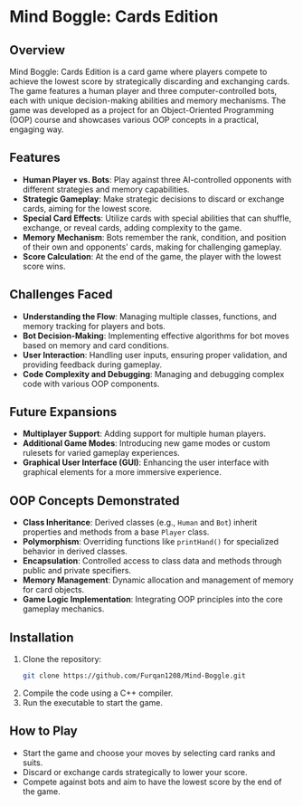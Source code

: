# Mind Boggle: Cards Edition

## Overview
Mind Boggle: Cards Edition is a card game where players compete to achieve the lowest score by strategically discarding and exchanging cards. The game features a human player and three computer-controlled bots, each with unique decision-making abilities and memory mechanisms. The game was developed as a project for an Object-Oriented Programming (OOP) course and showcases various OOP concepts in a practical, engaging way.

## Features
- **Human Player vs. Bots**: Play against three AI-controlled opponents with different strategies and memory capabilities.
- **Strategic Gameplay**: Make strategic decisions to discard or exchange cards, aiming for the lowest score.
- **Special Card Effects**: Utilize cards with special abilities that can shuffle, exchange, or reveal cards, adding complexity to the game.
- **Memory Mechanism**: Bots remember the rank, condition, and position of their own and opponents' cards, making for challenging gameplay.
- **Score Calculation**: At the end of the game, the player with the lowest score wins.

## Challenges Faced
- **Understanding the Flow**: Managing multiple classes, functions, and memory tracking for players and bots.
- **Bot Decision-Making**: Implementing effective algorithms for bot moves based on memory and card conditions.
- **User Interaction**: Handling user inputs, ensuring proper validation, and providing feedback during gameplay.
- **Code Complexity and Debugging**: Managing and debugging complex code with various OOP components.

## Future Expansions
- **Multiplayer Support**: Adding support for multiple human players.
- **Additional Game Modes**: Introducing new game modes or custom rulesets for varied gameplay experiences.
- **Graphical User Interface (GUI)**: Enhancing the user interface with graphical elements for a more immersive experience.

## OOP Concepts Demonstrated
- **Class Inheritance**: Derived classes (e.g., `Human` and `Bot`) inherit properties and methods from a base `Player` class.
- **Polymorphism**: Overriding functions like `printHand()` for specialized behavior in derived classes.
- **Encapsulation**: Controlled access to class data and methods through public and private specifiers.
- **Memory Management**: Dynamic allocation and management of memory for card objects.
- **Game Logic Implementation**: Integrating OOP principles into the core gameplay mechanics.

## Installation
1. Clone the repository:
   ```bash
   git clone https://github.com/Furqan1208/Mind-Boggle.git
2. Compile the code using a C++ compiler.
3. Run the executable to start the game.   

## How to Play
- Start the game and choose your moves by selecting card ranks and suits.
- Discard or exchange cards strategically to lower your score.
- Compete against bots and aim to have the lowest score by the end of the game.

